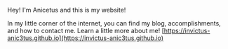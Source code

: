 Hey! I'm Anicetus and this is my website!

In my little corner of the internet, you can find my blog, accomplishments, and how to contact me.
Learn a little more about me! [https://invictus-anic3tus.github.io](https://invictus-anic3tus.github.io)
